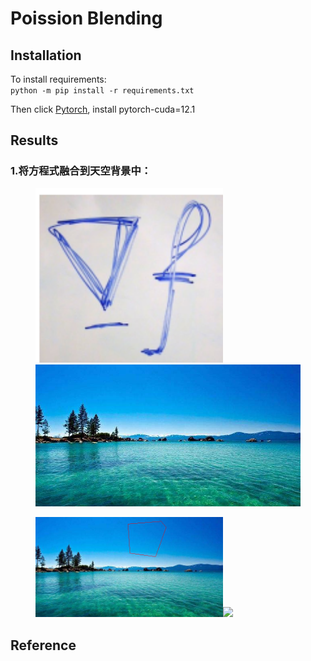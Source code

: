 # Poission Blending

## Installation
To install requirements:  
`python -m pip install -r requirements.txt`

Then click [Pytorch](https://pytorch.org), install pytorch-cuda=12.1

## Results

### 1.将方程式融合到天空背景中：
<figure class = "half">
<img src="./assets/sea_src.png" width="300"><img src="./assets/sea_tar.jpg" width="600">
</figure>

<figure class = "half">
<img src="./assets/sea_poly.png" width="300"><img src="./assets/sea_blend.jpg" width="600">
</figure>

## Reference
